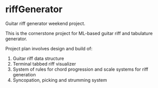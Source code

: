 # riffGenerator
Guitar riff generator weekend project.

This is the cornerstone project for ML-based guitar riff and tabulature generator. 

Project plan involves design and build of:
1. Guitar riff data structure
2. Terminal tabbed riff visualizer
3. System of rules for chord progression and scale systems for riff generation
4. Syncopation, picking and strumming system
